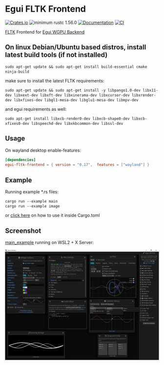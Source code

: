 # Egui FLTK Frontend

[![Crates.io](https://img.shields.io/crates/v/egui-fltk-frontend.svg)](https://crates.io/crates/egui-fltk-frontend)
![minimum rustc 1.56.0](https://img.shields.io/badge/rustc-1.56.0+-blue.svg)
[![Documentation](https://docs.rs/egui-fltk-frontend/badge.svg)](https://docs.rs/egui-fltk-frontend)
[![CI](https://github.com/Ar37-rs/egui-fltk-frontend/actions/workflows/ci.yml/badge.svg)](https://github.com/Ar37-rs/egui-fltk-frontend/actions/workflows/ci.yml)

[FLTK](https://github.com/fltk-rs/fltk-rs) Frontend for [Egui WGPU Backend](https://github.com/hasenbanck/egui_wgpu_backend)

## On linux Debian/Ubuntu based distros, install latest build tools (if not installed)

```
sudo apt-get update && sudo apt-get install build-essential cmake ninja-build
```

make sure to install the latest FLTK requirements:

```
sudo apt-get update && sudo apt-get install -y libpango1.0-dev libx11-dev libxext-dev libxft-dev libxinerama-dev libxcursor-dev libxrender-dev libxfixes-dev libgl1-mesa-dev libglu1-mesa-dev libmpv-dev
```

and egui requirements as well:

```
sudo apt-get install libxcb-render0-dev libxcb-shape0-dev libxcb-xfixes0-dev libspeechd-dev libxkbcommon-dev libssl-dev
```

## Usage

On wayland desktop enable-features:

```toml
[dependencies]
egui-fltk-frontend = { version = "0.17",  features = ["wayland"] }
```

## Example

Running example *.rs files:

```
cargo run --example main
cargo run --example image
```

or [click here](https://github.com/Ar37-rs/egui-fltk-frontend/tree/main/examples) on how to use it inside Cargo.toml

## Screenshot

[main_example](https://github.com/Ar37-rs/egui-fltk-frontend/tree/main/examples/main_example) running on WSL2 + X Server:

![alt_test](screenshot/main.png)
